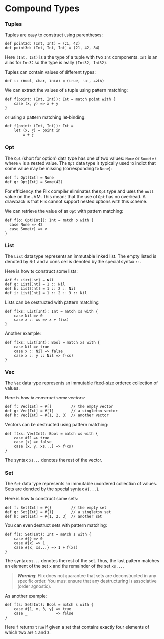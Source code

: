 # Compound Types

### Tuples
 
Tuples are easy to construct using parentheses:

```flix
def point2d: (Int, Int) = (21, 42)
def point3d: (Int, Int, Int) = (21, 42, 84)
```

Here `(Int, Int)` is a the type of a tuple with two `Int` components.
`Int` is an alias for `Int32` so the type is really `(Int32, Int32)`. 

Tuples can contain values of different types:

```flix
def t: (Bool, Char, Int8) = (true, 'a', 42i8)
```

We can extract the values of a tuple using pattern matching:

```flix
def f(point: (Int, Int)): Int = match point with {
    case (x, y) => x + y
}
```

or using a pattern matching let-binding:

```flix
def f(point: (Int, Int)): Int =
    let (x, y) = point in
        x + y
```

### Opt

The `Opt` (short for option) data type has one of two values: `None` or `Some(v)` where `v` is a nested value.
The `Opt` data type is typically used to indict that some value may be missing (corresponding to `None`):

```flix
def f: Opt[Int] = None
def g: Opt[Int] = Some(42)
```

For efficiency, the Flix compiler eliminates the `Opt` type and uses the `null` value on the JVM.
This means that the use of `Opt` has no overhead. A drawback is that Flix cannot support nested options
with this scheme.

We can retrieve the value of an `Opt` with pattern matching:

```flix
def f(o: Opt[Int]): Int = match o with {
  case None => 42
  case Some(v) => v
}
```

### List

The `List` data type represents an immutable linked list.
The empty listed is denoted by `Nil` and a cons cell is denoted by the special syntax `::`.

Here is how to construct some lists:

```flix
def f: List[Int] = Nil
def g: List[Int] = 1 :: Nil
def h: List[Int] = 1 :: 2 :: Nil
def i: List[Int] = 1 :: 2 :: 3 :: Nil
```

Lists can be destructed with pattern matching:

```flix
def f(xs: List[Int): Int = match xs with {
    case Nil => 0
    case x :: xs => x + f(xs)
}
```

Another example:

```flix
def f(xs: List[Int): Bool = match xs with {
    case Nil => true
    case x :: Nil => false
    case x :: y :: Nil => f(xs)
}
```

### Vec

The `Vec` data type represents an immutable fixed-size ordered collection of values.

Here is how to construct some vectors:

```flix
def f: Vec[Int] = #[]         // the empty vector
def g: Vec[Int] = #[1]        // a singleton vector
def h: Vec[Int] = #[1, 2, 3]  // another vector
```

Vectors can be destructed using pattern matching:

```flix
def f(xs: Vec[Int): Bool = match xs with {
    case #[] => true
    case [x] => false
    case [x, y, xs...] => f(xs)
}
```

The syntax `xs...` denotes the rest of the vector.


### Set

The `Set` data type represents an immutable unordered collection of values.
Sets are denoted by the special syntax `#{...}`.

Here is how to construct some sets:

```flix
def f: Set[Int] = #{}         // the empty set
def g: Set[Int] = #{1}        // a singleton set
def h: Set[Int] = #{1, 2, 3}  // another set
```

You can even destruct sets with pattern matching:

```flix
def f(s: Set[Int): Int = match s with {
    case #{} => 0
    case #{x} => 1
    case #{x, xs...} => 1 + f(xs)
}
```

The syntax `xs...` denotes the rest of the set.
Thus, the last pattern matches an element of the set `x` and the remainder of the set `xs...`.

> ***Warning***: Flix does not guarantee that sets are deconstructed in any specific order.
> You must ensure that any destructuring is associative (order agnostic).

As another example:

```flix
def f(s: Set[Int): Bool = match s with {
    case #{1, x, 3, y} => true
    case _             => false
}
```

Here `f` returns `true` if  given a set that contains exactly four elements of which two are `1` and `3`.

